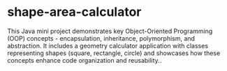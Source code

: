 # shape-area-calculator
  This Java mini project demonstrates key Object-Oriented Programming (OOP) concepts - encapsulation, inheritance, polymorphism, and abstraction. It includes a geometry calculator application with classes representing shapes (square, rectangle, circle) and showcases how these concepts enhance code organization and reusability..
